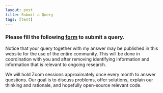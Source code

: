 ```yaml
---
layout: post
title: Submit a Query
tags: [test]
---
```


### Please fill the following [form](https://forms.gle/iCBe6rToC1cRhvf99) to submit a query.


Notice that your query together with my answer may be published in this website for the use of the entire community. This will be done in coordination with you and after removing identifying information and information that is relevant to ongoing research.


We will hold Zoom sessions approximately once every month to answer questions. Our goal is to discuss problems, offer solutions, explain our thinking and rationale, and hopefully open-source relevant code.
